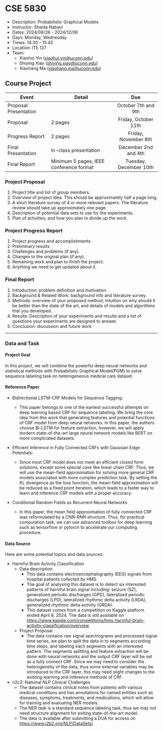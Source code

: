 # CSE 5830

+ Description: Probabilistic Graphical Models
+ Instructor: Sheida Nabavi
+ Dates: 2024/08/26 - 2024/12/06
+ Days: Monday, Wednesday
+ Times: 14:30 - 15:45
+ Location: ITE 127
+ Team:
  - Xiaohui Yin (xiaohui.yin@uconn.edu)
  - Shiying Xiao (shiying.xiao@uconn.edu)
  - Xiaohang Ma (xiaohang.ma@uconn.edu)

## Course Project

| Event                 | Detail                                  |          Due           |
|-----------------------|-----------------------------------------|:----------------------:|
| Proposal Presentation |                                         |  October 7th and 9th   |
| Proposal              | 2 pages                                 |  Friday, October 11th  |
| Progress Report       | 2 pages                                 |  Friday, November 8th  |
| Final Presentation    | In-class presentation                   |  December 2nd and 4th  |
| Final Report          | Minimum 5 pages, IEEE conference format | Tuesday, December 10th |

### Project Proposal

1. Project title and list of group members.
2. Overview of project idea. This should be approximately half a page long.
3. A short literature survey of 4 or more relevant papers. The literature review should
   take up approximately one page.
4. Description of potential data sets to use for the experiments.
5. Plan of activities, and how you plan to divide up the work.

### Project Progress Report

1. Project progress and accomplishments.
2. Preliminary results.
3. Challenges and problems (if any).
4. Changes to the original plan (if any).
5. Remaining work and plan to finish the project.
6. Anything we need to get updated about it.

### Final Report

1. Introduction: problem definition and motivation.
2. Background & Related Work: background info and literature survey.
3. Methods: overview of your proposed method, Intuition on why should it be better than
   the state of the art, and details of models and algorithms that you developed.
4. Results: Description of your experiments and results and a list of questions your
   experiments are designed to answer.
5. Conclusion: discussion and future work.

****
### Data and Task

#### Project Goal
In this project, we will combine the powerful deep neural networks and statistical methods with 
Probabilistic Graphical Model(PGM) to solve sequence labeling task on heterogeneous medical care dataset.

#### Reference Paper
- Bidirectional LSTM-CRF Models for Sequence Tagging:
  - This paper belongs to one of the earliest successful attempts on deep learning based CRF for sequence labeling. We 
    bring the core idea from this work that generating features and potential functions of CRF model from 
    deep neural networks. In this paper, the authors choose Bi-LSTM for feature extraction, however, we will
    apply modern state-of-the-art large neural network models like BERT on more complicated datasets.
  
- Efficient Inference in Fully Connected CRFs with Gaussian Edge Potentials:
  - Since most CRF model does not meet an efficient closed form solutions, except some special case like
    linear chain CRF. Thus, we will use the mean-field approximation for solving more general CRF models associated with
    more complex prediction task. By setting the KL divergence as the loss function, the mean-field approximation will 
    be reduced as a fixed point iteration, which leads to a faster way to learn and inference CRF models with a proper 
    accuracy.

- Conditional Random Fields as Recurrent Neural Networks
  - In this paper, the mean field approximation of fully connected CRF was reformulated by a CNN-RNN structure. Thus, 
    for practical computation task, we can use advanced toolbox for deep learning such as tensorflow or pytorch to 
    accelerate our computing procedure.


#### Data Source
Here are some potential topics and data sources:
- Harmful Brain Activity Classification
  - Data description 
    - This data contains electroencephalography (EEG) signals from hospital patients collected by HMS.
    - The goal of analysing this dataset is to detect six interested patterns of harmful brain signal including: 
      seizure (SZ), generalized periodic discharges (GPD), 
      lateralized periodic discharges (LPD),
      lateralized rhythmic delta activity (LRDA), generalized rhythmic delta activity (GRDA).
    - This dataset comes from a competition on Kaggle platform ended April 8, 2024. The data is still available on
      https://www.kaggle.com/competitions/hms-harmful-brain-activity-classification/overview
  - Project Proposal
    - The data contains raw signal spectrograms and processed signal time series, we plan to split the data in to
      segments according time steps, and labeling each segments with an interested pattern. 
      The segments splitting and feature extraction
      will be done with neural networks and the output CRF layer will be set as a fully connect CRF. Since we may need 
      to consider the heterogeneity of the data, thus some external variables may be introduced to the CRF layer, 
      this may need slight changes to the existing learning and inference methods of CRF.
- n2c2: National NLP Clinical Challenges
  - The dataset contains clinical notes from patients with various medical conditions and has annotations for named
    entities such as diseases, symptoms, treatments, and medications, which will allow for training and evaluating
    NER models.
  - The NER task is a standard sequence labeling task, thus we may not need structure alignment for exiting 
   state-of-the-art model.
  - The data is available after submitting a DUA for access on https://www.i2b2.org/NLP/DataSets/
